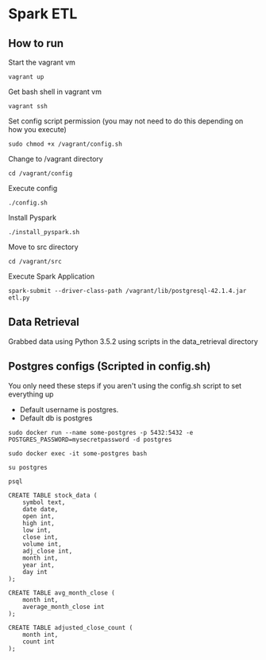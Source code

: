 # Spark ETL

## How to run

Start the vagrant vm

`vagrant up`

Get bash shell in vagrant vm

`vagrant ssh`

Set config script permission (you may not need to do this depending on how you execute)

`sudo chmod +x /vagrant/config.sh`

Change to /vagrant directory

`cd /vagrant/config`

Execute config

`./config.sh`

Install Pyspark

`./install_pyspark.sh`

Move to src directory

`cd /vagrant/src`

Execute Spark Application

`spark-submit --driver-class-path /vagrant/lib/postgresql-42.1.4.jar etl.py`


## Data Retrieval

Grabbed data using Python 3.5.2 using scripts in the data_retrieval directory


## Postgres configs (Scripted in config.sh)

You only need these steps if you aren't using the config.sh script to set everything up

* Default username is postgres.
* Default db is postgres

`sudo docker run --name some-postgres -p 5432:5432 -e POSTGRES_PASSWORD=mysecretpassword -d postgres`

`sudo docker exec -it some-postgres bash`

`su postgres`

`psql`

```
CREATE TABLE stock_data (
    symbol text,
    date date,
    open int,
    high int,
    low int,
    close int,
    volume int,
    adj_close int,
    month int,
    year int,
    day int
);
```

```
CREATE TABLE avg_month_close (
    month int,
    average_month_close int
);
```

```
CREATE TABLE adjusted_close_count (
    month int,
    count int
);
```

